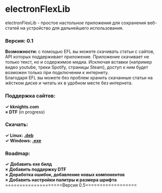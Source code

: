 # electronFlexLib
electronFlexLib - простое настольное приложения для сохранения веб-статей на устройство для дальнейшего использования.
### Версия:  0.1
**Возможности:** с помощью EFL вы можете скачивать статьи с сайтов, API которых поддерживает приложение.
Приложение скачивает не только текст, но и содержимое медиа. Исключая вставки (например видео youtube, треки Spotify, страницы Steam),
доступ к ним будет возможен только при подключении к интернету.  
Благодаря EFL вы можете без проблем хранить скачанные статьи на жёстком диске и читать их в удобном месте без интернета.
### Поддержка сайтов:
**✓ kknights.com**  
**× DTF** (in progress)
### Скачать:
**✓ Linux: [.deb](https://github.com/AllexKzk/electron-flex-lib/raw/main/builds/deb/electronflexlib_0.5_amd64.deb)**  
**✓ Windows: [.exe](https://github.com/AllexKzk/electron-flex-lib/raw/main/builds/exe/electronflexlib-0.5.0%20Setup.exe)**
### Roadmap:
**✓ Добавить exe билд**  
**× Добавить поддержку DTF**  
**× Доработка ошибок, добавление новых компонентов**  
**× Добавить настройки палитры и размера шрифта**  
====================Версия 0.5==================


